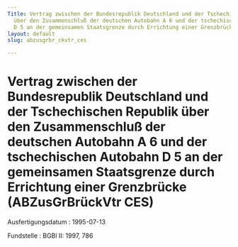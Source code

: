 ```yaml
---
Title: Vertrag zwischen der Bundesrepublik Deutschland und der Tschechischen Republik
  über den Zusammenschluß der deutschen Autobahn A 6 und der tschechischen Autobahn
  D 5 an der gemeinsamen Staatsgrenze durch Errichtung einer Grenzbrücke
layout: default
slug: abzusgrbr_ckvtr_ces

---
```


# Vertrag zwischen der Bundesrepublik Deutschland und der Tschechischen Republik über den Zusammenschluß der deutschen Autobahn A 6 und der tschechischen Autobahn D 5 an der gemeinsamen Staatsgrenze durch Errichtung einer Grenzbrücke (ABZusGrBrückVtr CES)

Ausfertigungsdatum
:   1995-07-13

Fundstelle
:   BGBl II: 1997, 786

